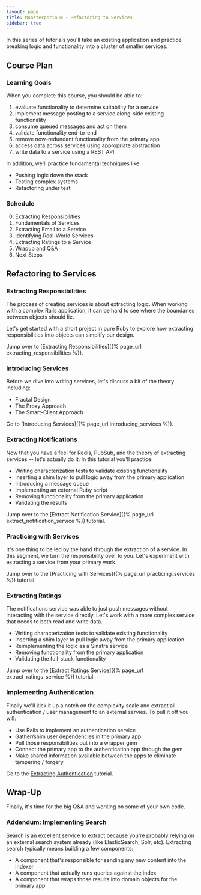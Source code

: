 ```yaml
---
layout: page
title: Monsterporioum - Refactoring to Services
sidebar: true
---
```


In this series of tutorials you'll take an existing application and practice breaking logic and functionality into a cluster of smaller services.

## Course Plan

### Learning Goals

When you complete this course, you should be able to:

1. evaluate functionality to determine suitability for a service
2. implement message posting to a service along-side existing functionality
3. consume queued messages and act on them
4. validate functionality end-to-end
5. remove now-redundant functionality from the primary app
6. access data across services using appropriate abstraction
7. write data to a service using a REST API

In addition, we'll practice fundamental techniques like:

* Pushing logic down the stack
* Testing complex systems
* Refactoring under test

### Schedule

0. Extracting Responsibilities
1. Fundamentals of Services
2. Extracting Email to a Service
3. Identifying Real-World Services
4. Extracting Ratings to a Service
5. Wrapup and Q&A
6. Next Steps

## Refactoring to Services

### Extracting Responsibilities

The process of creating services is about extracting logic. When working with a complex Rails application, it can be hard to see where the boundaries between objects should lie.

Let's get started with a short project in pure Ruby to explore how extracting responsibilities into objects can simplify our design.

Jump over to [Extracting Responsibilities]({% page_url extracting_responsibilities %}).

### Introducing Services

Before we dive into writing services, let's discuss a bit of the theory including:

* Fractal Design
* The Proxy Approach
* The Smart-Client Approach

Go to [Introducing Services]({% page_url introducing_services %}).

### Extracting Notifications

Now that you have a feel for Redis, PubSub, and the theory of extracting services -- let's actually do it. In this tutorial you'll practice:

* Writing characterization tests to validate existing functionality
* Inserting a shim layer to pull logic away from the primary application
* Introducing a message queue
* Implementing an external Ruby script
* Removing functionality from the primary application
* Validating the results

Jump over to the [Extract Notification Service]({% page_url extract_notification_service %}) tutorial.

### Practicing with Services

It's one thing to be led by the hand through the extraction of a service. In this segment, we turn the responsibility over to you. Let's experiment with extracting a service from your primary work.

Jump over to the [Practicing with Services]({% page_url practicing_services %}) tutorial.

### Extracting Ratings

The notifications service was able to just push messages without interacting with the service directly. Let's work with a more complex service that needs to both read and write data. 

* Writing characterization tests to validate existing functionality
* Inserting a shim layer to pull logic away from the primary application
* Reimplementing the logic as a Sinatra service
* Removing functionality from the primary application
* Validating the full-stack functionality

Jump over to the [Extract Ratings Service]({% page_url extract_ratings_service %}) tutorial.

### Implementing Authentication

Finally we'll kick it up a notch on the complexity scale and extract all authentication / user management to an external servies. To pull it off you will:

* Use Rails to implement an authentication service
* Gather/shim user dependencies in the primary app
* Pull those responsibilities out into a wrapper gem
* Connect the primary app to the authentication app through the gem
* Make shared information available between the apps to eliminate tampering / forgery

Go to the [Extracting Authentication](#) tutorial.

## Wrap-Up

Finally, it's time for the big Q&A and working on some of your own code.

### Addendum: Implementing Search

Search is an excellent service to extract because you're probably relying on an external search system already (like ElasticSearch, Solr, etc). Extracting search typically means building a few components:

* A component that's responsible for sending any new content into the indexer
* A component that actually runs queries against the index
* A component that wraps those results into domain objects for the primary app
